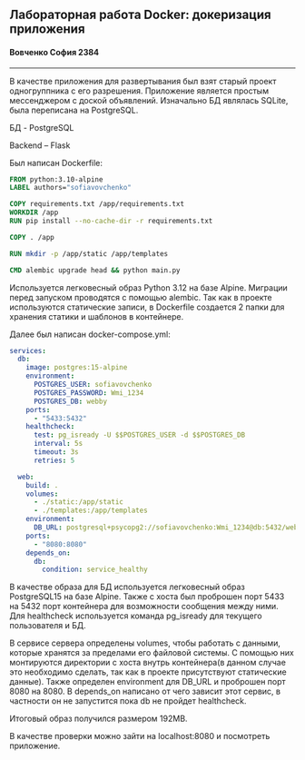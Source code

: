 ## Лабораторная работа Docker: докеризация приложения
#### Вовченко София 2384

---

В качестве приложения для развертывания был взят старый проект одногруппника с его разрешения. Приложение является простым мессенджером с доской объявлений.
Изначально БД являлась SQLite, была переписана на PostgreSQL.

БД - PostgreSQL

Backend – Flask

Был написан Dockerfile:
```dockerfile
FROM python:3.10-alpine
LABEL authors="sofiavovchenko"

COPY requirements.txt /app/requirements.txt
WORKDIR /app
RUN pip install --no-cache-dir -r requirements.txt

COPY . /app

RUN mkdir -p /app/static /app/templates

CMD alembic upgrade head && python main.py


```

Используется легковесный образ Python 3.12 на базе Alpine. Миграции перед запуском проводятся с помощью alembic. 
Так как в проекте используются статические записи, в Dockerfile создается 2 папки для хранения статики и шаблонов в контейнере.

Далее был написан docker-compose.yml:
```yaml
services:
  db:
    image: postgres:15-alpine
    environment:
      POSTGRES_USER: sofiavovchenko
      POSTGRES_PASSWORD: Wmi_1234
      POSTGRES_DB: webby
    ports:
      - "5433:5432"
    healthcheck:
      test: pg_isready -U $$POSTGRES_USER -d $$POSTGRES_DB
      interval: 5s
      timeout: 3s
      retries: 5

  web:
    build: .
    volumes:
      - ./static:/app/static
      - ./templates:/app/templates
    environment:
      DB_URL: postgresql+psycopg2://sofiavovchenko:Wmi_1234@db:5432/webby
    ports:
      - "8080:8080"
    depends_on:
      db:
        condition: service_healthy
```

В качестве образа для БД используется легковесный образ PostgreSQL15 на базе Alpine.
Также с хоста был проброшен порт 5433 на 5432 порт контейнера для возможности сообщения между ними. 
Для healthcheck используется команда pg_isready для текущего пользователя и БД. 

В сервисе сервера определены volumes, чтобы работать с данными, которые хранятся за пределами его файловой системы. 
С помощью них монтируются директории с хоста внутрь контейнера(в данном случае это необходимо сделать, так как в проекте присутствуют статические данные).
Также определен environment для DB_URL и проброшен порт 8080 на 8080.
В depends_on написано от чего зависит этот сервис, в частности он не запустится пока db не пройдет healthcheck. 

Итоговый образ получился размером 192MB.

В качестве проверки можно зайти на localhost:8080 и посмотреть приложение.
